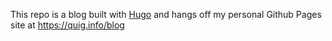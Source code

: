 This repo is a blog built with [Hugo](https://gohugo.io/) and hangs off my personal Github Pages site at https://quig.info/blog
